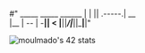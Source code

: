 #" _____  _____         ______ 
  |  |  ||     \.-----.|   __ \
  |__    |  --  |  -__||      <
     |__||_____/|_____||___|__|"
                             
                                                        
<!-- ![42 Profile Card](https://1337-readme.vercel.app/api/profile?cursus=42cursus&dark=true&login=moulmado) -->
![moulmado's 42 stats](https://badge42.herokuapp.com/api/stats/moulmado?darkmode=true&cursus=42cursus)
